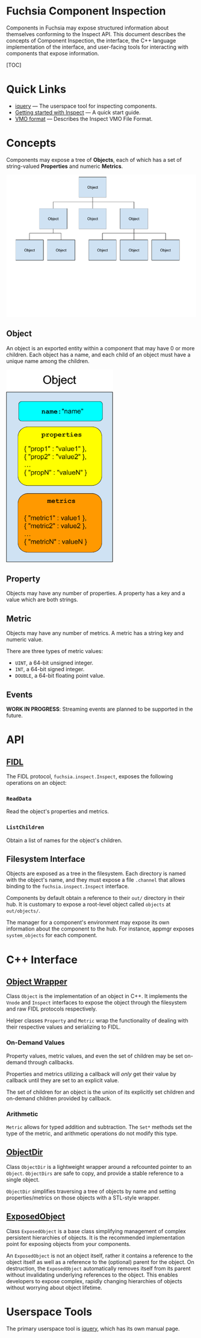 Fuchsia Component Inspection
=====

Components in Fuchsia may expose structured information about themselves
conforming to the Inspect API. This document describes the concepts of
Component Inspection, the interface, the C++ language implementation
of the interface, and user-facing tools for interacting with components
that expose information.

[TOC]

# Quick Links

* [iquery](iquery.md) &mdash; The userspace tool for inspecting components.
* [Getting started with Inspect](gsw-inspect.md) &mdash; A quick start guide.
* [VMO format](vmo-format/README.md) &mdash; Describes the Inspect VMO File Format.

# Concepts

Components may expose a tree of **Objects**, each of which has a set of
string-valued **Properties** and numeric **Metrics**.

![Figure: A tree of **Object**s](tree.png)

## Object

An object is an exported entity within a component that may have 0 or
more children. Each object has a name, and each child of an object
must have a unique name among the children.

![Figure: An **Object**](object.png)

## Property

Objects may have any number of properties. A property has a key and a
value which are both strings.

## Metric

Objects may have any number of metrics. A metric has a string key and numeric value.

There are three types of metric values:

- `UINT`, a 64-bit unsigned integer.
- `INT`, a 64-bit signed integer.
- `DOUBLE`, a 64-bit floating point value.

## Events

**WORK IN PROGRESS**: Streaming events are planned to be supported in
the future.

# API

## [FIDL](/zircon/system/fidl/fuchsia-inspect/inspect.fidl)

The FIDL protocol, `fuchsia.inspect.Inspect`, exposes the following
operations on an object:

### `ReadData`
Read the object's properties and metrics.

### `ListChildren`
Obtain a list of names for the object's children.

## Filesystem Interface

Objects are exposed as a tree in the filesystem. Each directory is
named with the object's name, and they must expose a file `.channel`
that allows binding to the `fuchsia.inspect.Inspect` interface.

Components by default obtain a reference to their `out/` directory in
their hub. It is customary to expose a root-level object called `objects`
at `out/objects/`.

The manager for a component's environment may expose its own information
about the component to the hub. For instance, appmgr exposes
`system_objects` for each component.

# C++ Interface

## [Object Wrapper](/garnet/public/lib/component/cpp/expose.h)

Class `Object` is the implementation of an object in C++. It implements
the `Vnode` and `Inspect` interfaces to expose the object through the
filesystem and raw FIDL protocols respectively.

Helper classes `Property` and `Metric` wrap the functionality of dealing
with their respective values and serializing to FIDL.

### On-Demand Values

Property values, metric values, and even the set of children may be set
on-demand through callbacks.

Properties and metrics utilizing a callback will *only* get their value
by callback until they are set to an explicit value.

The set of children for an object is the union of its explicitly set
children and on-demand children provided by callback.

### Arithmetic

`Metric` allows for typed addition and subtraction. The `Set*` methods set
the type of the metric, and arithmetic operations do not modify this type.

## [ObjectDir](/garnet/public/lib/component/cpp/object_dir.h)

Class `ObjectDir` is a lightweight wrapper around a refcounted pointer
to an `Object`. `ObjectDirs` are safe to copy, and provide a stable
reference to a single object.

`ObjectDir` simplifies traversing a tree of objects by name and setting
properties/metrics on those objects with a STL-style wrapper.

## [ExposedObject](/garnet/public/lib/component/cpp/exposed_object.h)

Class `ExposedObject` is a base class simplifying management of complex
persistent hierarchies of objects. It is the recommended implementation
point for exposing objects from your components.

An `ExposedObject` is not an object itself, rather it contains a reference
to the object itself as well as a reference to the (optional) parent for
the object. On destruction, the `ExposedObject` automatically removes
itself from its parent without invalidating underlying references to
the object. This enables developers to expose complex, rapidly changing
hierarchies of objects without worrying about object lifetime.

# Userspace Tools

The primary userspace tool is [iquery](iquery.md), which has its own manual page.
